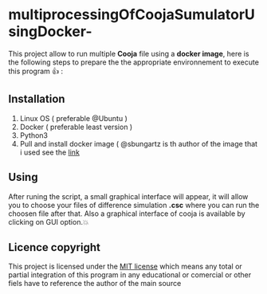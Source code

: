 # multiprocessingOfCoojaSumulatorUsingDocker-



This project allow to run multiple **Cooja** file using a **docker image**, here is the following steps to prepare the the appropriate environnement to execute this program :+1:  : 

## Installation

1. Linux OS ( preferable @Ubuntu )
2. Docker ( preferable least version )
3. Python3
4. Pull and install docker image ( @sbungartz is th author of the image that i used see the [link](https://github.com/sbungartz/cooja-docker)

## Using

After runing the script, a small graphical interface will appear, it will allow you to choose your files of difference simulation **.csc**
where you can run the choosen file after that.
Also a graphical interface of cooja is available by clicking on GUI option.:boom:

## Licence copyright 

This project is licensed under the [MIT license](LICENSE) which means any total or partial integration of this program in any educational or comercial or other fiels have to reference the author of the main source

 
